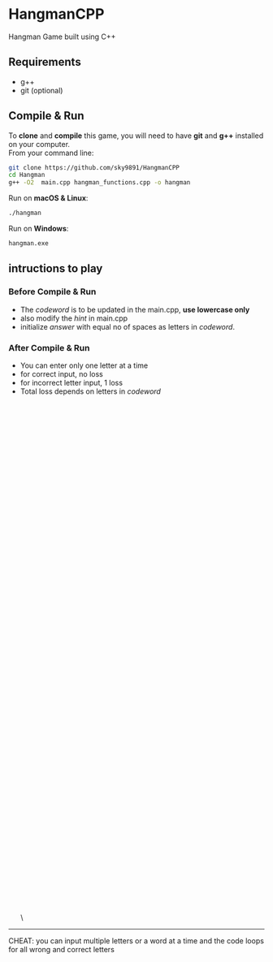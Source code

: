 # HangmanCPP
 Hangman Game built using C++

## Requirements
* g++
* git (optional)

## Compile & Run
To **clone** and **compile** this game, you will need to have **git** and **g++** installed on your computer.<br>
From your command line:

```bash
git clone https://github.com/sky9891/HangmanCPP
cd Hangman
g++ -O2  main.cpp hangman_functions.cpp -o hangman
```

Run on **macOS & Linux**:
```bash
./hangman
```

Run on **Windows**:
```cmd
hangman.exe
```

## intructions to play

### Before Compile & Run
 
 * The *codeword* is to be updated in the main.cpp, **use lowercase only**
 * also modify the *hint* in main.cpp
 * initialize *answer* with equal no of spaces as letters in *codeword*.

### After Compile & Run

 * You can enter only one letter at a time
 * for correct input, no loss
 * for incorrect letter input, 1 loss
 * Total loss depends on letters in *codeword*
\
\
\
\
\
\
\
\
\
\
\
\
\
\
\
\
\
\
\
\
\
\
\
\
\
\
\
\
\
\
\
\
\
\
\
\
\
\
\
\
\
\
\
\
\
\
\
\
\
\
\
\
\
\
\
\
\
\
\
\
\
\


-------
CHEAT: you can input multiple letters or a word at a time and the code loops for all wrong and correct letters
